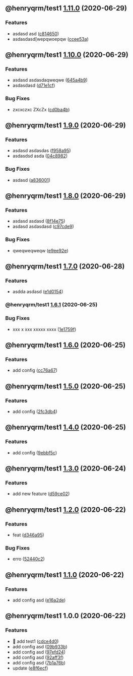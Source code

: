 ## @henryqrm/test1 [1.11.0](https://github.com/ditto-land/test/compare/@henryqrm/test1@1.10.0...@henryqrm/test1@1.11.0) (2020-06-29)


### Features

* asdasd asd ([c814650](https://github.com/ditto-land/test/commit/c81465060237c9719fe5b51f4bfe232a841c2ec8))
* asdasdasd[wepqwoepqw ([ccee53a](https://github.com/ditto-land/test/commit/ccee53ad0f86f366328328a2f9b6b98a6e970946))

## @henryqrm/test1 [1.10.0](https://github.com/ditto-land/test/compare/@henryqrm/test1@1.9.0...@henryqrm/test1@1.10.0) (2020-06-29)


### Features

* asdasd asdasdaqweqwe ([645a4b9](https://github.com/ditto-land/test/commit/645a4b99867e171bf457a22cf98f43372f564ddc))
* asdasdasd ([d71e1cf](https://github.com/ditto-land/test/commit/d71e1cffbce59be02e7ea900378865a8254d67b2))


### Bug Fixes

* zxcxczxc ZXcZx ([cd0ba4b](https://github.com/ditto-land/test/commit/cd0ba4b4d10533acf779ddaf344921d6415b7ce4))

## @henryqrm/test1 [1.9.0](https://github.com/ditto-land/test/compare/@henryqrm/test1@1.8.0...@henryqrm/test1@1.9.0) (2020-06-29)


### Features

* asdasd asdasdas ([f958a95](https://github.com/ditto-land/test/commit/f958a95653e99ac6d05b5d8c59d9fb03fee55349))
* asdasdsd asda ([04c8982](https://github.com/ditto-land/test/commit/04c89826a5b1c6a69d5657a92919095027c817fb))


### Bug Fixes

* asdasd ([a836001](https://github.com/ditto-land/test/commit/a8360014b964c75bb2b297786ee0b7cbf87a4cdc))

## @henryqrm/test1 [1.8.0](https://github.com/ditto-land/test/compare/@henryqrm/test1@1.7.0...@henryqrm/test1@1.8.0) (2020-06-29)


### Features

* asdasd asdasd ([8f14e75](https://github.com/ditto-land/test/commit/8f14e7536457f029f11027366bbb47cb4bce66ca))
* asdasd asdasdasd ([c97cde9](https://github.com/ditto-land/test/commit/c97cde995f6b3d20eaaf6be33f32d5a178355ce1))


### Bug Fixes

* qweqweqweqw ([e9ee92e](https://github.com/ditto-land/test/commit/e9ee92e53b00f0cb80f2d574576aa78f7f1a7cd1))

## @henryqrm/test1 [1.7.0](https://github.com/ditto-land/test/compare/@henryqrm/test1@1.6.1...@henryqrm/test1@1.7.0) (2020-06-28)


### Features

* asdda asdasd ([e1d0154](https://github.com/ditto-land/test/commit/e1d0154f0ceb7c0475889df1e085757ae858b769))

### @henryqrm/test1 [1.6.1](https://github.com/ditto-land/test/compare/@henryqrm/test1@1.6.0...@henryqrm/test1@1.6.1) (2020-06-25)


### Bug Fixes

* xxx x xxx  xxxxx xxxx ([1e1759f](https://github.com/ditto-land/test/commit/1e1759f4f9c776b373ad64b7d2a618880a8e8c2d))

## @henryqrm/test1 [1.6.0](https://github.com/ditto-land/test/compare/@henryqrm/test1@1.5.0...@henryqrm/test1@1.6.0) (2020-06-25)


### Features

* add config ([cc76a67](https://github.com/ditto-land/test/commit/cc76a6727da90302f19a21033a0212baf32cbab6))

## @henryqrm/test1 [1.5.0](https://github.com/ditto-land/test/compare/@henryqrm/test1@1.4.0...@henryqrm/test1@1.5.0) (2020-06-25)


### Features

* add config ([2fc3db4](https://github.com/ditto-land/test/commit/2fc3db42d000e18f6414708d048a01d4d6c32182))

## @henryqrm/test1 [1.4.0](https://github.com/ditto-land/test/compare/@henryqrm/test1@1.3.0...@henryqrm/test1@1.4.0) (2020-06-25)


### Features

* add config ([9ebbf5c](https://github.com/ditto-land/test/commit/9ebbf5c4d1ce59383091cc43ef2bb7197c64ebd6))

## @henryqrm/test1 [1.3.0](https://github.com/ditto-land/test/compare/@henryqrm/test1@1.2.0...@henryqrm/test1@1.3.0) (2020-06-24)


### Features

* add new feature ([d59ce02](https://github.com/ditto-land/test/commit/d59ce029c50f325a727eacd8623891a757c71240))

## @henryqrm/test1 [1.2.0](https://github.com/ditto-land/test/compare/@henryqrm/test1@1.1.0...@henryqrm/test1@1.2.0) (2020-06-22)


### Features

* feat ([d346a95](https://github.com/ditto-land/test/commit/d346a95ba68a2a32d16bf4b5318d93f0cfe84b75))


### Bug Fixes

* erro ([52440c2](https://github.com/ditto-land/test/commit/52440c2c361f42a9a838ee078a4ca3106fb5a391))

## @henryqrm/test1 [1.1.0](https://github.com/ditto-land/test/compare/@henryqrm/test1@1.0.0...@henryqrm/test1@1.1.0) (2020-06-22)


### Features

* add config asd ([e16a2de](https://github.com/ditto-land/test/commit/e16a2de211b15058587df8c1d94b4820e9097028))

## @henryqrm/test1 1.0.0 (2020-06-22)


### Features

* 🎸 add test1 ([cdce4d0](https://github.com/ditto-land/test/commit/cdce4d03942779aacea46635dd2d02ee66a8343f))
* add config asd ([09b933b](https://github.com/ditto-land/test/commit/09b933b98489c421974dcda7d4852a350c00e1f0))
* add config asd ([97efd24](https://github.com/ditto-land/test/commit/97efd24c2bdace16ce0c026d305f46ebb388cc7d))
* add config asd ([92aff3f](https://github.com/ditto-land/test/commit/92aff3fc339768290ecd9449cebd5e17c316516c))
* add config asd ([7b1a76b](https://github.com/ditto-land/test/commit/7b1a76b234959bdd1b98a9e8215fdc5fbfe93741))
* update ([e8f6ecf](https://github.com/ditto-land/test/commit/e8f6ecffcdd3f5489ed6508cbb0fad1a194ced25))
